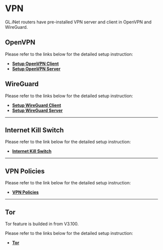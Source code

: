 # VPN

GL.iNet routers have pre-installed VPN server and client in OpenVPN and WireGuard. 

## OpenVPN

Please refer to the links below for the detailed setup instruction:

- [**Setup OpenVPN Client**](../../tutorials/openvpn_client.md)
- [**Setup OpenVPN Server**](../../tutorials/openvpn_server.md)

## WireGuard

Please refer to the links below for the detailed setup instruction:

- [**Setup WireGuard Client**](../../tutorials/wireguard_client.md)
- [**Setup WireGuard Server**](../../tutorials/wireguard_server.md)

---

## Internet Kill Switch

Please refer to the link below for the detailed setup instruction:

- [**Internet Kill Switch**](../../tutorials/internet_kill_switch.md)

---

## VPN Policies

Please refer to the link below for the detailed setup instruction:

- [**VPN Policies**](../../tutorials/vpn_policies.md)

---

## Tor

Tor feature is builded in from V3.100.

Please refer to the links below for the detailed setup instruction:

- [**Tor**](../../tutorials/tor.md)
